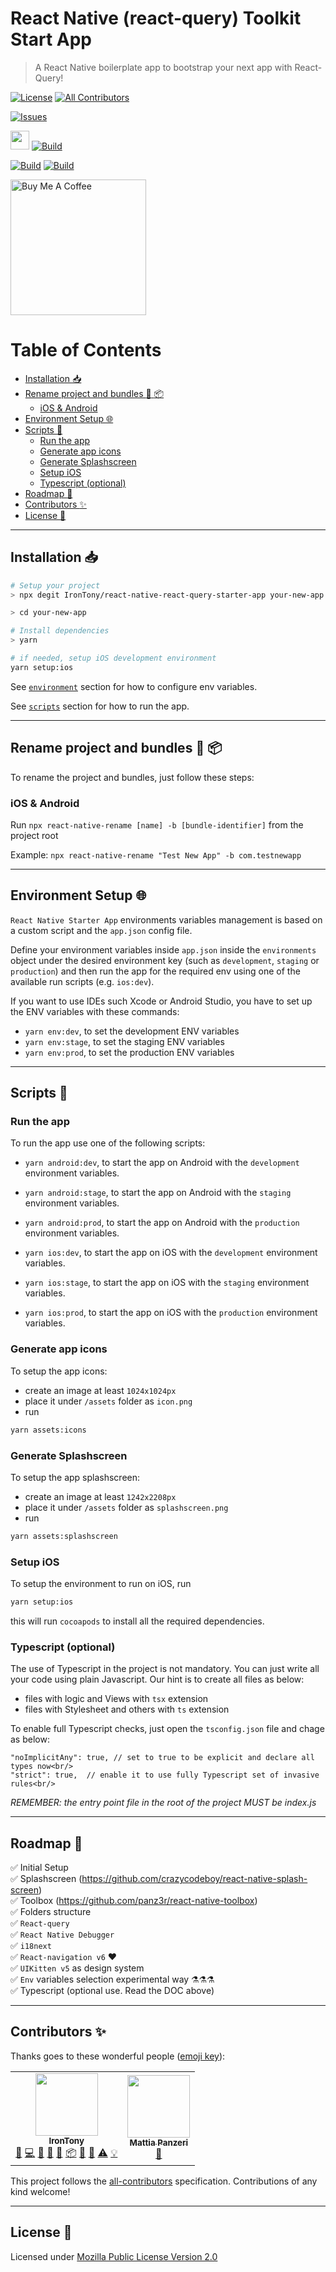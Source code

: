 # React Native (react-query) Toolkit Start App <!-- omit in toc -->

> A React Native boilerplate app to bootstrap your next app with React-Query!

[![License](https://img.shields.io/github/license/IronTony/react-native-react-query-starter-app)](LICENSE)<!-- ALL-CONTRIBUTORS-BADGE:START - Do not remove or modify this section -->
[![All Contributors](https://img.shields.io/badge/all_contributors-2-screen.svg?style=flat)](#contributors-:sparkles:)

<!-- ALL-CONTRIBUTORS-BADGE:END -->

[![Issues](https://img.shields.io/github/issues/IronTony/react-native-react-query-starter-app.svg)](https://github.com/IronTony/react-native-react-query-starter-app/issues)

<img src="https://img.icons8.com/color/48/000000/travis-ci.png" width="30px" /> [![Build](https://travis-ci.com/IronTony/react-native-react-query-starter-app.svg?branch=master)](https://travis-ci.com/IronTony/react-native-react-query-starter-app)

[![Build](https://img.shields.io/badge/iOS%20Tested-success-brightgreen.svg)](https://github.com/IronTony/react-native-react-query-starter-app)
[![Build](https://img.shields.io/badge/Android%20Tested-success-brightgreen.svg)](https://github.com/IronTony/react-native-react-query-starter-app)

<a href="https://www.buymeacoffee.com/IronTony" target="_blank"><img src="https://cdn.buymeacoffee.com/buttons/lato-blue.png" alt="Buy Me A Coffee" width="217px" /></a>

# Table of Contents <!-- omit in toc -->

- [Installation :inbox_tray:](#installation-inbox_tray)
- [Rename project and bundles :memo: :package:](#rename-project-and-bundles-memo-package)
  - [iOS & Android](#ios--android)
- [Environment Setup :globe_with_meridians:](#environment-setup-globe_with_meridians)
- [Scripts :wrench:](#scripts-wrench)
  - [Run the app](#run-the-app)
  - [Generate app icons](#generate-app-icons)
  - [Generate Splashscreen](#generate-splashscreen)
  - [Setup iOS](#setup-ios)
  - [Typescript (optional)](#typescript-optional)
- [Roadmap :running:](#roadmap-running)
- [Contributors :sparkles:](#contributors-sparkles)
- [License :scroll:](#license-scroll)

---

## Installation :inbox_tray:

```bash
# Setup your project
> npx degit IronTony/react-native-react-query-starter-app your-new-app

> cd your-new-app

# Install dependencies
> yarn

# if needed, setup iOS development environment
yarn setup:ios
```

See [`environment`](#environment-setup-:globe_with_meridians:) section for how to configure env variables.

See [`scripts`](#scripts-:wrench:) section for how to run the app.

---

## Rename project and bundles :memo: :package:

To rename the project and bundles, just follow these steps:

### iOS & Android

Run `npx react-native-rename [name] -b [bundle-identifier]` from the project root

Example:
`npx react-native-rename "Test New App" -b com.testnewapp`

---

## Environment Setup :globe_with_meridians:

`React Native Starter App` environments variables management is based on a custom script and the `app.json` config file.

Define your environment variables inside `app.json` inside the `environments` object under the desired
environment key (such as `development`, `staging` or `production`) and then run the app for the required env
using one of the available run scripts (e.g. `ios:dev`).

If you want to use IDEs such Xcode or Android Studio, you have to set up the ENV variables with these commands:

- `yarn env:dev`, to set the development ENV variables
- `yarn env:stage`, to set the staging ENV variables
- `yarn env:prod`, to set the production ENV variables

---

## Scripts :wrench:

### Run the app

To run the app use one of the following scripts:

- `yarn android:dev`, to start the app on Android with the `development` environment variables.
- `yarn android:stage`, to start the app on Android with the `staging` environment variables.
- `yarn android:prod`, to start the app on Android with the `production` environment variables.

- `yarn ios:dev`, to start the app on iOS with the `development` environment variables.
- `yarn ios:stage`, to start the app on iOS with the `staging` environment variables.
- `yarn ios:prod`, to start the app on iOS with the `production` environment variables.

### Generate app icons

To setup the app icons:

- create an image at least `1024x1024px`
- place it under `/assets` folder as `icon.png`
- run

```sh
yarn assets:icons
```

### Generate Splashscreen

To setup the app splashscreen:

- create an image at least `1242x2208px`
- place it under `/assets` folder as `splashscreen.png`
- run

```sh
yarn assets:splashscreen
```

### Setup iOS

To setup the environment to run on iOS, run

```sh
yarn setup:ios
```

this will run `cocoapods` to install all the required dependencies.

### Typescript (optional)

The use of Typescript in the project is not mandatory.
You can just write all your code using plain Javascript.
Our hint is to create all files as below:

- files with logic and Views with `tsx` extension
- files with Stylesheet and others with `ts` extension

To enable full Typescript checks, just open the `tsconfig.json` file and chage as below:<br/>

```
"noImplicitAny": true, // set to true to be explicit and declare all types now<br/>
"strict": true,  // enable it to use fully Typescript set of invasive rules<br/>
```

_REMEMBER: the entry point file in the root of the project MUST be index.js_

---

## Roadmap :running:

✅ Initial Setup<br/>
✅ Splashscreen (https://github.com/crazycodeboy/react-native-splash-screen)<br/>
✅ Toolbox (https://github.com/panz3r/react-native-toolbox)<br/>
✅ Folders structure<br/>
✅ `React-query`<br/>
✅ `React Native Debugger`<br/>
✅ `i18next`<br/>
✅ `React-navigation v6` ❤️<br/>
✅ `UIKitten v5` as design system<br />
✅ `Env` variables selection experimental way ⚗️⚗️⚗️<br />
✅ Typescript (optional use. Read the DOC above)<br />

---

## Contributors :sparkles:

Thanks goes to these wonderful people ([emoji key](https://allcontributors.org/docs/en/emoji-key)):

<!-- ALL-CONTRIBUTORS-LIST:START - Do not remove or modify this section -->
<!-- prettier-ignore-start -->
<!-- markdownlint-disable -->
<table>
  <tr>
    <td align="center"><a href="https://github.com/IronTony"><img src="https://avatars3.githubusercontent.com/u/3645225?v=4" width="100px;" alt=""/><br /><sub><b>IronTony</b></sub></a><br /><a href="#ideas-IronTony" title="Ideas, Planning, & Feedback">🤔</a> <a href="https://github.com/IronTony/react-native-react-query-starter-app/commits?author=IronTony" title="Code">💻</a> <a href="https://github.com/IronTony/react-native-react-query-starter-app/commits?author=IronTony" title="Documentation">📖</a> <a href="https://github.com/IronTony/react-native-react-query-starter-app/issues?q=author%3AIronTony" title="Bug reports">🐛</a> <a href="#maintenance-IronTony" title="Maintenance">🚧</a> <a href="#platform-IronTony" title="Packaging/porting to new platform">📦</a> <a href="#question-IronTony" title="Answering Questions">💬</a> <a href="https://github.com/IronTony/react-native-react-query-starter-app/pulls?q=is%3Apr+reviewed-by%3AIronTony" title="Reviewed Pull Requests">👀</a> <a href="https://github.com/IronTony/react-native-react-query-starter-app/commits?author=IronTony" title="Tests">⚠️</a> <a href="#example-IronTony" title="Examples">💡</a></td>
    <td align="center"><a href="http://panz3r.dev"><img src="https://avatars3.githubusercontent.com/u/1754457?v=4" width="100px;" alt=""/><br /><sub><b>Mattia Panzeri</b></sub></a><br /><a href="#ideas-panz3r" title="Ideas, Planning, & Feedback">🤔</a></td>
  </tr>
</table>

<!-- markdownlint-enable -->
<!-- prettier-ignore-end -->

<!-- ALL-CONTRIBUTORS-LIST:END -->

This project follows the [all-contributors](https://github.com/all-contributors/all-contributors) specification. Contributions of any kind welcome!

---

## License :scroll:

Licensed under [Mozilla Public License Version 2.0](LICENSE)
